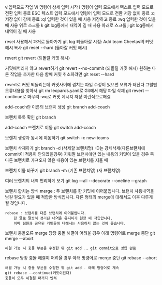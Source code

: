 vi입력모드
작업 Vi 명령어 상세
입력 시작 i 명령어 입력 모드에서 텍스트 입력 모드로 전환
입력 종료 ESC 텍스트 입력 모드에서 명령어 입력 모드로 전환
저장 없이 종료 :q
저장 없이 강제 종료 :q! 입력한 것이 있을 때 사용
저장하고 종료 :wq 입력한 것이 있을 때 사용
위로 스크롤 k git log등에서 내역이 길 때 사용
아래로 스크롤 j git log등에서 내역이 길 때 사용

reset 사용해서 과거로 돌아가기
git log
되돌아갈 시점: Add team Cheetas의 커밋 해시 복사
git reset --hard (돌아갈 커밋 해시)

revert
git revert (되돌릴 커밋 해시)

커밋해버리지 않고 revert하기
git revert --no-commit (되돌릴 커밋 해시)
원하는 다른 작업을 추가한 다음 함께 커밋
취소하려면 git reset --hard

revert로 커밋 되돌리는데 커밋사이에 겹치는 파일 수정이 있으면 오류가 터진다
그럴땐 오류내용을 찾아서
git rm leopards.yaml로 Git에서 해당 파일 삭제
git revert --continue로 마무리
:wq로 커밋 메시지 저장
이런식으로해결

add-coach란 이름의 브랜치 생성
git branch add-coach

브랜치 목록 확인
git branch

add-coach 브랜치로 이동
git switch add-coach

브랜치 생성과 동시에 이동하기
git switch -c new-teams

브랜치 삭제하기
git branch -d (삭제할 브랜치명)
-D는 강제삭제(다른브랜치에 commit이 적용이 안되있을경우)
지워질 브랜치에만 있는 내용의 커밋이 있을 경우
즉 다른 브랜치로 가져오지 않은 내용이 있는 브랜치를 지울 때

브랜치 이름 바꾸기
git branch -m (기존 브랜치명) (새 브랜치명)

여러 브랜치의 내역 편리하게 보기
git log --all --decorate --oneline --graph

브랜치 합치는 방식
merge : 두 브랜치를 한 커밋에 이어붙입니다.
브랜치 사용내역을 남길 필요가 있을 때 적합한 방식입니다.
다른 형태의 merge에 대해서도 이후 다루게 될 것입니다.

    rebase : 브랜치를 다른 브랜치에 이어붙입니다.
        한 줄로 깔끔히 정리된 내역을 유지하기 원할 때 적합합니다.
        이미 팀원과 공유된 커밋들에 대해서는 사용하지 않는 것이 좋습니다.

브랜치 충돌오류
merge
당장 충돌 해결이 어려울 경우 아래 명령어로 merge 중단
git merge --abort

    해결 가능 시 충돌 부분을 수정한 뒤 git add ., git commit으로 병합 완료

rebase
당장 충돌 해결이 어려울 경우 아래 명령어로 merge 중단
git rebase --abort

    해결 가능 시 충돌 부분을 수정한 뒤 git add . 아래 명령어로 계속
    git rebase --continue(커밋이된다)
    충돌이 모두 해결될 때까지 반복
